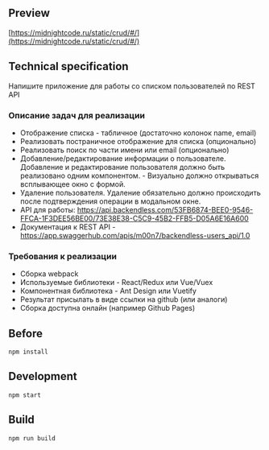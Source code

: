## Preview

[https://midnightcode.ru/static/crud/#/](https://midnightcode.ru/static/crud/#/)

## Technical specification

Напишите приложение для работы со списком пользователей по REST API

### Описание задач для реализации

- Отображение списка - табличное (достаточно колонок name, email)
- Реализовать постраничное отображение для списка (опционально)
- Реализовать поиск по части имени или email (опционально)
- Добавление/редактирование информации о пользователе. Добавление и редактирование пользователя должно быть реализовано одним компонентом. - Визуально должно открываться всплывающее окно с формой.
- Удаление пользователя. Удаление обязательно должно происходить после подтверждения операции в модальном окне.
- API для работы: https://api.backendless.com/53FB6874-BEE0-9546-FFCA-1F3DEE56BE00/73E38E38-C5C9-45B2-FFB5-D05A6E16A600 
- Документация к REST API - https://app.swaggerhub.com/apis/m00n7/backendless-users_api/1.0

### Требования к реализации

- Сборка webpack
- Используемые библиотеки - React/Redux или Vue/Vuex
- Компонентная библиотека - Ant Design или Vuetify
- Результат присылать в виде ссылки на github (или аналоги)
- Сборка доступна онлайн (например Github Pages)

## Before

`npm install`

## Development

`npm start`

## Build

`npm run build`
